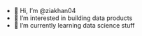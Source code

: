 - 👋 Hi, I’m @ziakhan04
- 👀 I’m interested in building data products
- 🌱 I’m currently learning data science stuff

<!---
ziakhan04/ziakhan04 is a ✨ special ✨ repository because its `README.md` (this file) appears on your GitHub profile.
You can click the Preview link to take a look at your changes.
--->
